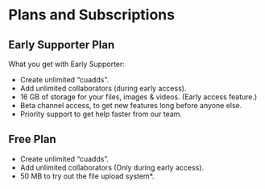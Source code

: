 # Plans and Subscriptions


## Early Supporter Plan

What you get with Early Supporter:

- Create unlimited “cuadds”.
- Add unlimited collaborators (during early access).
- 16 GB of storage for your files, images & videos. (Early access feature.)
- Beta channel access, to get new features long before anyone else.
- Priority support to get help faster from our team.

## Free Plan

- Create unlimited “cuadds”.
- Add unlimited collaborators (Only during early access).
- 50 MB to try out the file upload system*.